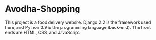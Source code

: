 # Avodha-Shopping
This project is a food delivery website. Django 2.2 is the framework used here, and Python 3.9 is the programming language (back-end). The front ends are HTML, CSS, and JavaScript.
